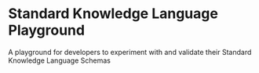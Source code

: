 # Standard Knowledge Language Playground
A playground for developers to experiment with and validate their Standard Knowledge Language Schemas
